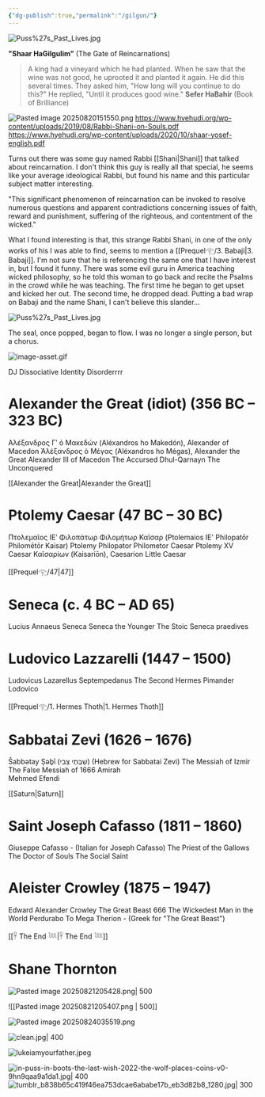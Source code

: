 ```yaml
---
{"dg-publish":true,"permalink":"/gilgun/"}
---
```



![Puss%27s_Past_Lives.jpg](/img/user/images/Puss%2527s_Past_Lives.jpg)


**"Shaar HaGilgulim"** (The Gate of Reincarnations)

> A king had a vineyard which he had planted. When he saw that the wine was not good, he uprooted it and planted it again. He did this several times. They asked him, "How long will you continue to do this?" He replied, "Until it produces good wine."
	**Sefer HaBahir** (Book of Brilliance)

![Pasted image 20250820151550.png](/img/user/images/Pasted%20image%2020250820151550.png)
https://www.hyehudi.org/wp-content/uploads/2019/08/Rabbi-Shani-on-Souls.pdf
https://www.hyehudi.org/wp-content/uploads/2020/10/shaar-yosef-english.pdf

Turns out there was some guy named Rabbi [[Shani\|Shani]] that talked about reincarnation. I don't think this guy is really all that special, he seems like your average ideological Rabbi, but found his name and this particular subject matter interesting.

"This significant phenomenon of reincarnation can be invoked to resolve numerous questions and apparent contradictions concerning issues of faith, reward and punishment, suffering of the righteous, and contentment of the wicked."

What I found interesting is that, this strange Rabbi Shani, in one of the only works of his I was able to find, seems to mention a [[Prequel𓂀/3. Babaji\|3. Babaji]]. I'm not sure that he is referencing the same one that I have interest in, but I found it funny. There was some evil guru in America teaching wicked philosophy, so he told this woman to go back and recite the Psalms in the crowd while he was teaching. The first time he began to get upset and kicked her out. The second time, he dropped dead. Putting a bad wrap on Babaji and the name Shani, I can't believe this slander...

![Puss%27s_Past_Lives.jpg](/img/user/images/Puss%2527s_Past_Lives.jpg)

The seal, 
once popped, 
began to flow.
I was no longer a single person, 
but a chorus.

![image-asset.gif](/img/user/images/image-asset.gif)

DJ Dissociative Identity Disorderrrr
# Alexander the Great (idiot) (356 BC – 323 BC)
Αλέξανδρος Γʹ ὁ Μακεδών (Aléxandros ho Makedón), Alexander of Macedon
Ἀλέξανδρος ὁ Μέγας (Aléxandros ho Mégas), Alexander the Great
Alexander III of Macedon
The Accursed
Dhul-Qarnayn
The Unconquered

[[Alexander the Great\|Alexander the Great]]

# Ptolemy Caesar (47 BC – 30 BC)
Πτολεμαῖος ΙΕʹ Φιλοπάτωρ Φιλομήτωρ Καῖσαρ 
(Ptolemaios IE' Philopatōr Philomētōr Kaisar) 
Ptolemy Philopator Philometor Caesar
Ptolemy XV Caesar
Καῖσαρίων (Kaisaríōn), Caesarion 
Little Caesar

[[Prequel𓂀/47\|47]]
# Seneca (c. 4 BC – AD 65) 
Lucius Annaeus Seneca 
Seneca the Younger 
The Stoic 
Seneca praedives

# Ludovico Lazzarelli (1447 – 1500)
Ludovicus Lazarellus Septempedanus
The Second Hermes
Pimander Lodovico

[[Prequel𓂀/1. Hermes Thoth\|1. Hermes Thoth]]
# Sabbatai Zevi (1626 – 1676) 
Šabbətay Ṣəḇī (שַׁבְּתַי צְבִי)  (Hebrew for Sabbatai Zevi)
The Messiah of Izmir
The False Messiah of 1666 
Amirah  
Mehmed Efendi

[[Saturn\|Saturn]]
# Saint Joseph Cafasso (1811 – 1860) 
Giuseppe Cafasso - (Italian for Joseph Cafasso) 
The Priest of the Gallows 
The Doctor of Souls 
The Social Saint

# Aleister Crowley (1875 – 1947) 
Edward Alexander Crowley 
The Great Beast 666
The Wickedest Man in the World 
Perdurabo 
To Mega Therion - (Greek for "The Great Beast")

[[𓋹 The End 𓆙\|𓋹 The End 𓆙]]
# Shane Thornton


![Pasted image 20250821205428.png| 500](/img/user/images/Pasted%20image%2020250821205428.png)

![[Pasted image 20250821205407.png \| 500]]

![Pasted image 20250824035519.png](/img/user/images/Pasted%20image%2020250824035519.png)

![clean.jpg| 400](/img/user/images/clean.jpg)

![lukeiamyourfather.jpeg](/img/user/images/lukeiamyourfather.jpeg)





![in-puss-in-boots-the-last-wish-2022-the-wolf-places-coins-v0-9hn9qaa9a1da1.jpg| 400](/img/user/images/in-puss-in-boots-the-last-wish-2022-the-wolf-places-coins-v0-9hn9qaa9a1da1.jpg)![tumblr_b838b65c419f46ea753dcae6ababe17b_eb3d82b8_1280.jpg| 300](/img/user/images/tumblr_b838b65c419f46ea753dcae6ababe17b_eb3d82b8_1280.jpg)

